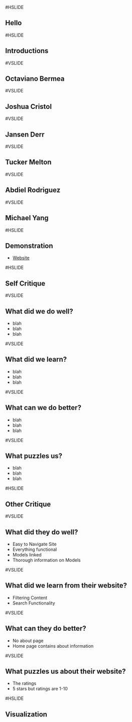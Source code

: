 #HSLIDE

## Hello

#HSLIDE

## Introductions

#VSLIDE

## Octaviano Bermea

#VSLIDE

## Joshua Cristol

#VSLIDE

## Jansen Derr

#VSLIDE

## Tucker Melton

#VSLIDE

## Abdiel Rodriguez

#VSLIDE 

## Michael Yang

#HSLIDE 

## Demonstration
	
- <a href="http://nflsdb.com/" target = "_blank"> Website </a>

#HSLIDE 

## Self Critique 

#VSLIDE

## What did we do well? 
- blah 
- blah
- blah

#VSLIDE

## What did we learn? 
- blah 
- blah
- blah

#VSLIDE

## What can we do better? 
- blah 
- blah
- blah

#VSLIDE

## What puzzles us? 
- blah 
- blah
- blah

#HSLIDE

## Other Critique

#VSLIDE

## What did they do well? 
- Easy to Navigate Site
- Everything functional
- Models linked
- Thorough information on Models

#VSLIDE

## What did we learn from their website? 
- Filtering Content 
- Search Functionality

#VSLIDE

## What can they do better? 
- No about page 
- Home page contains about information

#VSLIDE

## What puzzles us about their website? 
- The ratings
- 5 stars but ratings are 1-10

#HSLIDE 

## Visualization


